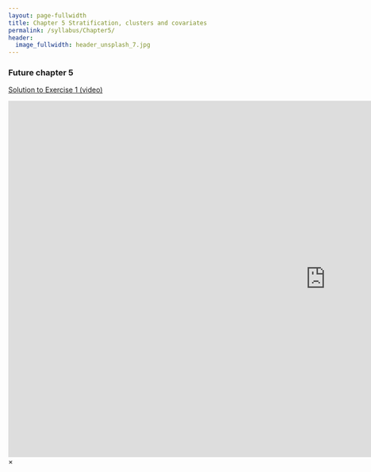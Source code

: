 ```yaml
---
layout: page-fullwidth
title: Chapter 5 Stratification, clusters and covariates
permalink: /syllabus/Chapter5/
header:
  image_fullwidth: header_unsplash_7.jpg
---
```


### Future chapter 5

<a href="#" data-reveal-id="videoModal">Solution to Exercise 1 (video)</a>


<div id="videoModal" class="reveal-modal large" data-reveal="">
  <div class="flex-video widescreen vimeo" style="display: block;">
    <iframe width="1280" height="720" src="https://www.youtube.com/embed/mSVPvLeGawU" frameborder="0" allowfullscreen></iframe>
  </div>
  <a class="close-reveal-modal">&#215;</a>
</div>

